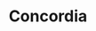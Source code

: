 ---
title: Concordia
crosslinks:
- college
- Serendipity
- actuary
- GamerGhazi
- samharris
- montreal
---